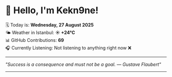 # 👋 Hello, I'm Kekn9ne!

🗓️ Today is: **Wednesday, 27 August 2025**  
🌤️ Weather in Istanbul: **☀️   +24°C**  
📊 GitHub Contributions: **69**  
🎧 Currently Listening: Not listening to anything right now ❌

---

_"Success is a consequence and must not be a goal. — *Gustave Flaubert*"_

---
